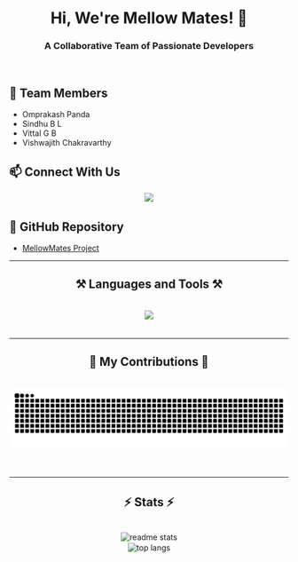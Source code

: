 <h1 align="center">Hi, We're Mellow Mates! 👋</h1>

<h3 align="center">A Collaborative Team of Passionate Developers</h3>

<br/>

## 👥 Team Members
- Omprakash Panda
- Sindhu B L
- Vittal G B
- Vishwajith Chakravarthy

## 📫 Connect With Us
<div align="center">
  <a href="mailto:mellowmates25@gmail.com">
    <img src="https://img.shields.io/badge/Gmail-333333?style=for-the-badge&logo=gmail&logoColor=red" />
  </a>
</div>

## 🔗 GitHub Repository
- [MellowMates Project](https://github.com/mellowmates/mellowmates)

 <hr/>
 
<h2 align="center">⚒️ Languages and Tools ⚒️</h2>
<br/>
<div align="center">
    <img src="https://skillicons.dev/icons?i=c,python,java,html,css,js,mysql,git,vscode" />
</div>

<br/>
<hr/>

<div align="center">
  <h2>🐍 My Contributions 🐍</h2>
  <br>
  <img alt="snake eating my contributions" src="https://raw.githubusercontent.com/mellowmates/mellowmates/output/github-contribution-grid-snake.svg" />
  <br/><br/><br/>
</div>

<hr/>

<h2 align="center">⚡ Stats ⚡</h2>
<br>
<div align=center>
  <img width=390 src="https://github-readme-stats.vercel.app/api?username=mellowmates&count_private=true&show_icons=true&theme=react&rank_icon=github&border_radius=10" alt="readme stats" />
  <br/>
  <img width=325 align="center" src="https://github-readme-stats.vercel.app/api/top-langs/?username=mellowmates&langs_count=8&layout=compact&theme=react&border_radius=10&size_weight=0.5&count_weight=0.5" alt="top langs" />
</div>